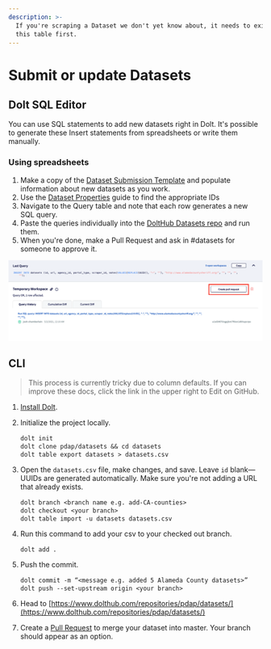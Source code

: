 ```yaml
---
description: >-
  If you're scraping a Dataset we don't yet know about, it needs to exist in
  this table first.
---
```


# Submit or update Datasets

## Dolt SQL Editor

You can use SQL statements to add new datasets right in Dolt. It's possible to generate these Insert statements from spreadsheets or write them manually.

### Using spreadsheets

1. Make a copy of the [Dataset Submission Template](https://docs.google.com/spreadsheets/d/1qh-6pb6KoIFSQ9qyyzd_bZIOosD74Sg21VPjbOQ5j3g/edit#gid=494854000) and populate information about new datasets as you work.
2. Use the [Dataset Properties](find-a-dataset-id/) guide to find the appropriate IDs
3. Navigate to the Query table and note that each row generates a new SQL query.
4. Paste the queries individually into the [DoltHub Datasets repo](https://www.dolthub.com/repositories/pdap/datasets) and run them.
5. When you're done, make a Pull Request and ask in \#datasets for someone to approve it.

![](../../../.gitbook/assets/screen-shot-2021-05-02-at-12.10.13-am.png)

## CLI

> This process is currently tricky due to column defaults. If you can improve these docs, click the link in the upper right to Edit on GitHub.

1. [Install Dolt](https://docs.dolthub.com/getting-started/installation).
2. Initialize the project locally.

   ```text
   dolt init
   dolt clone pdap/datasets && cd datasets
   dolt table export datasets > datasets.csv
   ```

3. Open the `datasets.csv` file, make changes, and save. Leave `id` blank—UUIDs are generated automatically. Make sure you're not adding a URL that already exists.

   ```text
   dolt branch <branch name e.g. add-CA-counties>
   dolt checkout <your branch>
   dolt table import -u datasets datasets.csv
   ```

4. Run this command to add your csv to your checked out branch.

   ```text
   dolt add .
   ```

5. Push the commit.

   ```text
   dolt commit -m “<message e.g. added 5 Alameda County datasets>”
   dolt push --set-upstream origin <your branch>
   ```

6. Head to [https://www.dolthub.com/repositories/pdap/datasets/](https://www.dolthub.com/repositories/pdap/datasets/)
7. Create a [Pull Request](https://docs.dolthub.com/dolthub/getting-started#pull-requests) to merge your dataset into master. Your branch should appear as an option.

